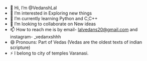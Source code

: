 - 👋 Hi, I’m @VedanshLal
- 👀 I’m interested in Exploring new things
- 🌱 I’m currently learning Python and C,C++
- 💞️ I’m looking to collaborate on New ideas
- 📫 How to reach me is by email- lalvedans20@gmail.com and instagram- _vedanxshhh
- 😄 Pronouns: Part of Vedas (Vedas are the oldest texts of indian scripture)
- ⚡  I belong to city of temples Varanasi.

<!---
VedanshLal/VedanshLal is a ✨ special ✨ repository because its `README.md` (this file) appears on your GitHub profile.
You can click the Preview link to take a look at your changes.
--->
